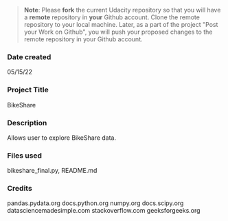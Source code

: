 >**Note**: Please **fork** the current Udacity repository so that you will have a **remote** repository in **your** Github account. Clone the remote repository to your local machine. Later, as a part of the project "Post your Work on Github", you will push your proposed changes to the remote repository in your Github account.

### Date created
05/15/22

### Project Title
BikeShare

### Description
Allows user to explore BikeShare data.

### Files used
bikeshare_final.py, README.md

### Credits
pandas.pydata.org
docs.python.org
numpy.org
docs.scipy.org
datasciencemadesimple.com
stackoverflow.com
geeksforgeeks.org
